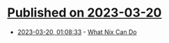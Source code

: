 # [Published on 2023-03-20](index.md)

* [2023-03-20, 01:08:33](https://lobste.rs/s/nfc9ga/what_nix_can_do) - [What Nix Can Do](https://youtu.be/6Le0IbPRzOE)
